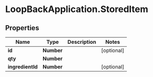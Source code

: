 # LoopBackApplication.StoredItem

## Properties

Name | Type | Description | Notes
------------ | ------------- | ------------- | -------------
**id** | **Number** |  | [optional] 
**qty** | **Number** |  | 
**ingredientId** | **Number** |  | [optional] 


